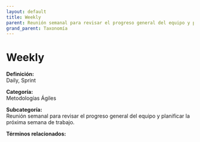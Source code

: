 ```yaml
---
layout: default
title: Weekly
parent: Reunión semanal para revisar el progreso general del equipo y planificar la próxima semana de trabajo.
grand_parent: Taxonomía
---
```


# Weekly

**Definición:**  
Daily, Sprint

**Categoría:**  
Metodologías Ágiles

**Subcategoría:**  
Reunión semanal para revisar el progreso general del equipo y planificar la próxima semana de trabajo.

**Términos relacionados:**  

